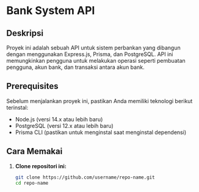 # Bank System API

## Deskripsi
Proyek ini adalah sebuah API untuk sistem perbankan yang dibangun dengan menggunakan Express.js, Prisma, dan PostgreSQL. API ini memungkinkan pengguna untuk melakukan operasi seperti pembuatan pengguna, akun bank, dan transaksi antara akun bank.

## Prerequisites
Sebelum menjalankan proyek ini, pastikan Anda memiliki teknologi berikut terinstal:
- Node.js (versi 14.x atau lebih baru)
- PostgreSQL (versi 12.x atau lebih baru)
- Prisma CLI (pastikan untuk menginstal saat menginstal dependensi)

## Cara Memakai
1. **Clone repositori ini:**
   ```bash
   git clone https://github.com/username/repo-name.git
   cd repo-name
   